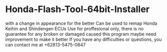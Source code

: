 # Honda-Flash-Tool-64bit-Installer
with a change in appearance for the better
Can be used to remap Honda Keihin and Shindengen ECUs
Use for proffesional only, there is no guarantee for any broken or damaged caused this program
maybe need improvement to make it better
If you have any difficulties or questions, you can contact me at +62813-5475-0847
